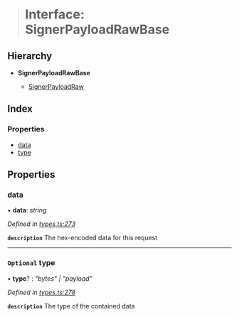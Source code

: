> # Interface: SignerPayloadRawBase

## Hierarchy

* **SignerPayloadRawBase**

  * [SignerPayloadRaw](_types_.signerpayloadraw.md)

## Index

### Properties

* [data](_types_.signerpayloadrawbase.md#data)
* [type](_types_.signerpayloadrawbase.md#optional-type)

## Properties

###  data

• **data**: *string*

*Defined in [types.ts:273](https://github.com/polkadot-js/api/blob/096aa83/packages/api/src/types.ts#L273)*

**`description`** The hex-encoded data for this request

___

### `Optional` type

• **type**? : *"bytes" | "payload"*

*Defined in [types.ts:278](https://github.com/polkadot-js/api/blob/096aa83/packages/api/src/types.ts#L278)*

**`description`** The type of the contained data